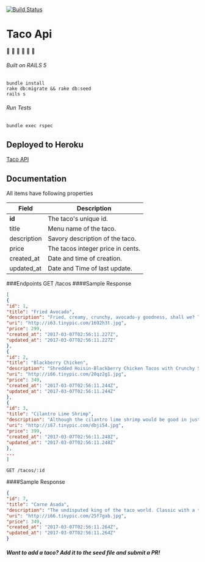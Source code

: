 [![Build Status](https://travis-ci.org/Legaspi21/taco-api.svg?branch=master)](https://travis-ci.org/Legaspi21/taco-api)
# Taco Api 
:taco: :taco: :taco: :taco: :taco: :taco: 
###### Built on RAILS 5
    bundle install
    rake db:migrate && rake db:seed
    rails s
###### Run Tests
    bundle exec rspec
## Deployed to Heroku
[Taco API](https://taco-api.herokuapp.com/tacos)

## Documentation

All items have following properties

Field | Description
------|------------
**id** | The taco's unique id.
title | Menu name of the taco.
description | Savory description of the taco.
price | The tacos integer price in cents.
created_at | Date and time of creation.
updated_at | Date and Time of last update.

###Endpoints
    GET /tacos
####Sample Response
```JSON
[
{
"id": 1,
"title": "Fried Avocado",
"description": "Fried, creamy, crunchy, avocado-y goodness, shall we? These yummy tacos are super easy to make and they’re perfect for Meatless Monday, Taco Tuesday, or Get In Mah Belly Day.",
"uri": "http://i63.tinypic.com/1692h3t.jpg",
"price": 299,
"created_at": "2017-03-07T02:56:11.227Z",
"updated_at": "2017-03-07T02:56:11.227Z"
},
{
"id": 2,
"title": "Blackberry Chicken",
"description": "Shredded Hoisin-Blackberry Chicken Tacos with Crunchy Slaw. The chicken is cooked in the slow cooker until it’s so tender that it basically falls apart with no effort.",
"uri": "http://i66.tinypic.com/20qz2g1.jpg",
"price": 349,
"created_at": "2017-03-07T02:56:11.244Z",
"updated_at": "2017-03-07T02:56:11.244Z"
},
{
"id": 3,
"title": "Cilantro Lime Shrimp",
"description": "Although the cilantro lime shrimp would be good in just about everything, they are particularly nice in these fresh summery tacos! ",
"uri": "http://i67.tinypic.com/dbji54.jpg",
"price": 399,
"created_at": "2017-03-07T02:56:11.248Z",
"updated_at": "2017-03-07T02:56:11.248Z"
},
...
]
```
    GET /tacos/:id

####Sample Response
```JSON
{
"id": 7,
"title": "Carne Asada",
"description": "The undisputed king of the taco world. Classic with a twist... of lime! Flank steak marinated in our signature Mojo with homemade pico de gallo. Enough said.",
"uri": "http://i66.tinypic.com/25f7gab.jpg",
"price": 349,
"created_at": "2017-03-07T02:56:11.264Z",
"updated_at": "2017-03-07T02:56:11.264Z"
}
```

##### Want to add a taco? Add it to the seed file and submit a PR!
